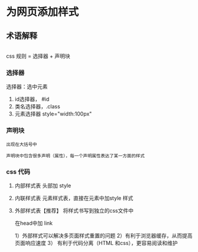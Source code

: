 # 为网页添加样式

## 术语解释
```css

```

css 规则 = 选择器 +  声明块 

### 选择器
选择器：选中元素

1. id选择器， #id
2. 类名选择器，.class
3. 元素选择器 style="width:100px"

### 声明块

    出现在大括号中
    
    声明块中包含很多声明（属性），每一个声明属性表达了某一方面的样式

### css 代码

1. 内部样式表 头部加 style
2. 内联样式表 元素样式表，直接在元素中加style 样式
3. 外部样式表【推荐】
 将样式书写到独立的css文件中

    在head中加 link

    1）外部样式可以解决多页面样式重置的问题
    2）有利于浏览器缓存，从而提高页面响应速度
    3） 有利于代码分离（HTML 和css），更容易阅读和维护